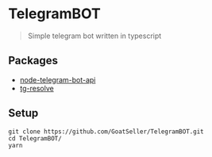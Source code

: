 # TelegramBOT
> Simple telegram bot written in typescript
## Packages
* [node-telegram-bot-api](https://www.npmjs.com/package/node-telegram-bot-api)
* [tg-resolve](https://www.npmjs.com/package/tg-resolve)
## Setup
```
git clone https://github.com/GoatSeller/TelegramBOT.git
cd TelegramBOT/
yarn
```

